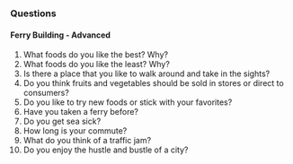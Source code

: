 ### Questions

#### Ferry Building - Advanced

1. What foods do you like the best? Why?
2. What foods do you like the least? Why?
3. Is there a place that you like to walk around and take in the sights?
4. Do you think fruits and vegetables should be sold in stores or direct to consumers?
5. Do you like to try new foods or stick with your favorites?
6. Have you taken a ferry before?
7. Do you get sea sick?
8. How long is your commute?
9. What do you think of a traffic jam?
10. Do you enjoy the hustle and bustle of a city?
